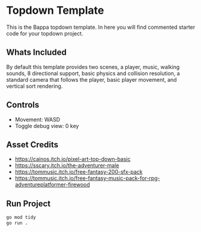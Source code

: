 # Topdown Template

This is the Bappa topdown template. In here you will find commented starter code for your topdown project.

## Whats Included

By default this template provides two scenes, a player, music, walking sounds, 8 directional support, basic physics and collision resolution,
a standard camera that follows the player, basic player movement, and vertical sort rendering.

## Controls

- Movement: WASD
- Toggle debug view: 0 key

## Asset Credits

- <https://cainos.itch.io/pixel-art-top-down-basic>
- <https://sscary.itch.io/the-adventurer-male>
- <https://tommusic.itch.io/free-fantasy-200-sfx-pack>
- <https://tommusic.itch.io/free-fantasy-music-pack-for-rpg-adventureplatformer-firewood>

## Run Project

```bash
go mod tidy
go run .
```
